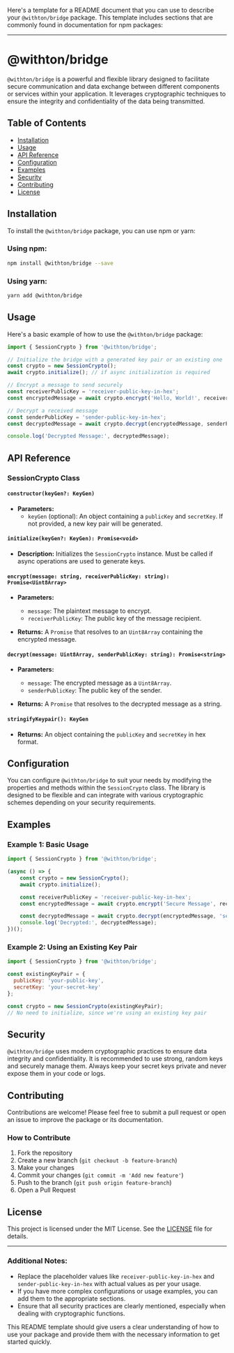 Here's a template for a README document that you can use to describe your `@withton/bridge` package. This template includes sections that are commonly found in documentation for npm packages:

---

# @withton/bridge

`@withton/bridge` is a powerful and flexible library designed to facilitate secure communication and data exchange between different components or services within your application. It leverages cryptographic techniques to ensure the integrity and confidentiality of the data being transmitted.

## Table of Contents

- [Installation](#installation)
- [Usage](#usage)
- [API Reference](#api-reference)
- [Configuration](#configuration)
- [Examples](#examples)
- [Security](#security)
- [Contributing](#contributing)
- [License](#license)

## Installation

To install the `@withton/bridge` package, you can use npm or yarn:

### Using npm:

```bash
npm install @withton/bridge --save
```

### Using yarn:

```bash
yarn add @withton/bridge
```

## Usage

Here's a basic example of how to use the `@withton/bridge` package:

```javascript
import { SessionCrypto } from '@withton/bridge';

// Initialize the bridge with a generated key pair or an existing one
const crypto = new SessionCrypto();
await crypto.initialize(); // if async initialization is required

// Encrypt a message to send securely
const receiverPublicKey = 'receiver-public-key-in-hex';
const encryptedMessage = await crypto.encrypt('Hello, World!', receiverPublicKey);

// Decrypt a received message
const senderPublicKey = 'sender-public-key-in-hex';
const decryptedMessage = await crypto.decrypt(encryptedMessage, senderPublicKey);

console.log('Decrypted Message:', decryptedMessage);
```

## API Reference

### SessionCrypto Class

#### `constructor(keyGen?: KeyGen)`

- **Parameters:**
  - `keyGen` (optional): An object containing a `publicKey` and `secretKey`. If not provided, a new key pair will be generated.

#### `initialize(keyGen?: KeyGen): Promise<void>`

- **Description:** Initializes the `SessionCrypto` instance. Must be called if async operations are used to generate keys.

#### `encrypt(message: string, receiverPublicKey: string): Promise<Uint8Array>`

- **Parameters:**
  - `message`: The plaintext message to encrypt.
  - `receiverPublicKey`: The public key of the message recipient.

- **Returns:** A `Promise` that resolves to an `Uint8Array` containing the encrypted message.

#### `decrypt(message: Uint8Array, senderPublicKey: string): Promise<string>`

- **Parameters:**
  - `message`: The encrypted message as a `Uint8Array`.
  - `senderPublicKey`: The public key of the sender.

- **Returns:** A `Promise` that resolves to the decrypted message as a string.

#### `stringifyKeypair(): KeyGen`

- **Returns:** An object containing the `publicKey` and `secretKey` in hex format.

## Configuration

You can configure `@withton/bridge` to suit your needs by modifying the properties and methods within the `SessionCrypto` class. The library is designed to be flexible and can integrate with various cryptographic schemes depending on your security requirements.

## Examples

### Example 1: Basic Usage

```javascript
import { SessionCrypto } from '@withton/bridge';

(async () => {
    const crypto = new SessionCrypto();
    await crypto.initialize();

    const receiverPublicKey = 'receiver-public-key-in-hex';
    const encryptedMessage = await crypto.encrypt('Secure Message', receiverPublicKey);

    const decryptedMessage = await crypto.decrypt(encryptedMessage, 'sender-public-key-in-hex');
    console.log('Decrypted:', decryptedMessage);
})();
```

### Example 2: Using an Existing Key Pair

```javascript
import { SessionCrypto } from '@withton/bridge';

const existingKeyPair = {
  publicKey: 'your-public-key',
  secretKey: 'your-secret-key'
};

const crypto = new SessionCrypto(existingKeyPair);
// No need to initialize, since we're using an existing key pair
```

## Security

`@withton/bridge` uses modern cryptographic practices to ensure data integrity and confidentiality. It is recommended to use strong, random keys and securely manage them. Always keep your secret keys private and never expose them in your code or logs.

## Contributing

Contributions are welcome! Please feel free to submit a pull request or open an issue to improve the package or its documentation.

### How to Contribute

1. Fork the repository
2. Create a new branch (`git checkout -b feature-branch`)
3. Make your changes
4. Commit your changes (`git commit -m 'Add new feature'`)
5. Push to the branch (`git push origin feature-branch`)
6. Open a Pull Request

## License

This project is licensed under the MIT License. See the [LICENSE](LICENSE) file for details.

---

### Additional Notes:
- Replace the placeholder values like `receiver-public-key-in-hex` and `sender-public-key-in-hex` with actual values as per your usage.
- If you have more complex configurations or usage examples, you can add them to the appropriate sections.
- Ensure that all security practices are clearly mentioned, especially when dealing with cryptographic functions.

This README template should give users a clear understanding of how to use your package and provide them with the necessary information to get started quickly.
